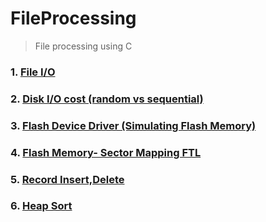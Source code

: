 # FileProcessing
>File processing using C

### 1. [File I/O](https://github.com/SW-H/FileProcessing/tree/master/1)
### 2. [Disk I/O cost (random vs sequential)](https://github.com/SW-H/FileProcessing/tree/master/2)
### 3. [Flash Device Driver (Simulating Flash Memory)](https://github.com/SW-H/FileProcessing/tree/master/3)
### 4. [Flash Memory- Sector Mapping FTL](https://github.com/SW-H/FileProcessing/tree/master/4)
### 5. [Record Insert,Delete](https://github.com/SW-H/FileProcessing/tree/master/5)
### 6. [Heap Sort](https://github.com/SW-H/FileProcessing/tree/master/6)
